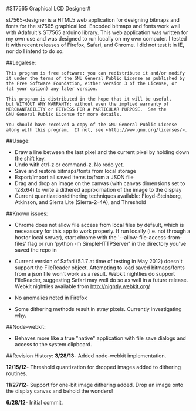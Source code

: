 #ST7565 Graphical LCD Designer#

st7565-designer is a HTML5 web application for designing bitmaps and fonts for the st7565 graphical lcd. 
Encoded bitmaps and fonts work well with Adafruit's ST7565 arduino library. This web application was written
for my own use and was designed to run locally on my own computer. I tested it with recent releases of
Firefox, Safari, and Chrome. I did not test it in IE, nor do I intend to do so. 

##Legalese:

    This program is free software: you can redistribute it and/or modify
    it under the terms of the GNU General Public License as published by
    the Free Software Foundation, either version 3 of the License, or
    (at your option) any later version.

    This program is distributed in the hope that it will be useful,
    but WITHOUT ANY WARRANTY; without even the implied warranty of
    MERCHANTABILITY or FITNESS FOR A PARTICULAR PURPOSE.  See the
    GNU General Public License for more details.

    You should have received a copy of the GNU General Public License
    along with this program.  If not, see <http://www.gnu.org/licenses/>.

##Usage:

- Draw a line between the last pixel and the current pixel by holding down the shift key.
- Undo with ctrl-z or command-z. No redo yet.
- Save and restore bitmaps/fonts from local storage
- Export/Import all saved items to/from a JSON file
- Drag and drop an image on the canvas (with canvas dimensions set to 128x64) to write a dithered approximation of the image to the display
- Current quantization/dithering techniques available: Floyd-Steinberg, Atkinson, and Sierra Lite (Sierra-2-4A), and Threshold

##Known issues:

- Chrome does not allow file access from local files by default, which is neceassary for this app to work properly. 
If run locally (i.e. not through a hostor local server), start chrome with the '--allow-file-access-from-files' flag 
or run 'python -m SimpleHTTPServer' in the directory you've saved the repo in

- Current version of Safari (5.1.7 at time of testing in May 2012) doesn't support the FileReader object. Attempting to 
load saved bitmaps/fonts from a json file won't work as a result. Webkit nightlies do support FileReader, suggesting 
Safari may well do so as well in a future release. Webkit nightlies available from http://nightly.webkit.org/

- No anomalies noted in Firefox

- Some dithering methods result in stray pixels. Currently investigating why. 

##Node-webkit:

- Behaves more like a true "native" application with file save dialogs and access to the system clipboard. 

##Revision History:
**3/28/13**- Added node-webkit implementation.  
 
**12/15/12**- Threshold quantization for dropped images added to dithering routines.  
 
**11/27/12**- Support for one-bit image dithering added. Drop an image onto the display canvas and behold the wonders!  

**6/28/12**- Initial commit. 
